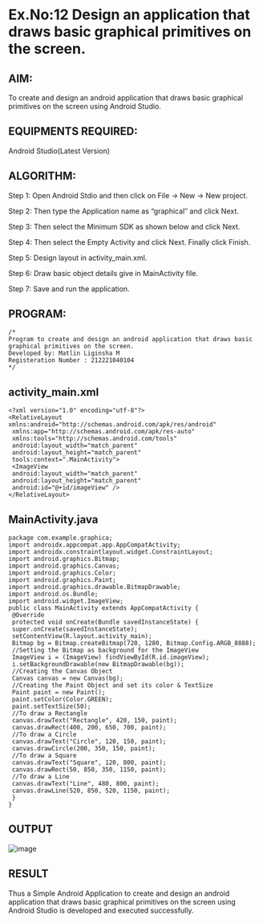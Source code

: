 
# Ex.No:12 Design an application that draws basic graphical primitives on the screen.


## AIM:

To create and design an android application that draws basic graphical primitives on the screen using Android Studio.

## EQUIPMENTS REQUIRED:

Android Studio(Latest Version)

## ALGORITHM:

Step 1: Open Android Stdio and then click on File -> New -> New project.

Step 2: Then type the Application name as “graphical″ and click Next. 

Step 3: Then select the Minimum SDK as shown below and click Next.

Step 4: Then select the Empty Activity and click Next. Finally click Finish.

Step 5: Design layout in activity_main.xml.

Step 6: Draw basic object details give in MainActivity file.

Step 7: Save and run the application.

## PROGRAM:
```
/*
Program to create and design an android application that draws basic graphical primitives on the screen.
Developed by: Matlin Liginsha M
Registeration Number : 212221040104
*/
```
## activity_main.xml
```
<?xml version="1.0" encoding="utf-8"?>
<RelativeLayout xmlns:android="http://schemas.android.com/apk/res/android"
 xmlns:app="http://schemas.android.com/apk/res-auto"
 xmlns:tools="http://schemas.android.com/tools"
 android:layout_width="match_parent"
 android:layout_height="match_parent"
 tools:context=".MainActivity">
 <ImageView
 android:layout_width="match_parent"
 android:layout_height="match_parent"
 android:id="@+id/imageView" />
</RelativeLayout>
```
## MainActivity.java
```
package com.example.graphica;
import androidx.appcompat.app.AppCompatActivity;
import androidx.constraintlayout.widget.ConstraintLayout;
import android.graphics.Bitmap;
import android.graphics.Canvas;
import android.graphics.Color;
import android.graphics.Paint;
import android.graphics.drawable.BitmapDrawable;
import android.os.Bundle;
import android.widget.ImageView;
public class MainActivity extends AppCompatActivity {
 @Override
 protected void onCreate(Bundle savedInstanceState) {
 super.onCreate(savedInstanceState);
 setContentView(R.layout.activity_main);
 Bitmap bg = Bitmap.createBitmap(720, 1280, Bitmap.Config.ARGB_8888);
 //Setting the Bitmap as background for the ImageView
 ImageView i = (ImageView) findViewById(R.id.imageView);
 i.setBackgroundDrawable(new BitmapDrawable(bg));
 //Creating the Canvas Object
 Canvas canvas = new Canvas(bg);
 //Creating the Paint Object and set its color & TextSize
 Paint paint = new Paint();
 paint.setColor(Color.GREEN);
 paint.setTextSize(50);
 //To draw a Rectangle
 canvas.drawText("Rectangle", 420, 150, paint);
 canvas.drawRect(400, 200, 650, 700, paint);
 //To draw a Circle
 canvas.drawText("Circle", 120, 150, paint);
 canvas.drawCircle(200, 350, 150, paint);
 //To draw a Square
 canvas.drawText("Square", 120, 800, paint);
 canvas.drawRect(50, 850, 350, 1150, paint);
 //To draw a Line
 canvas.drawText("Line", 480, 800, paint);
 canvas.drawLine(520, 850, 520, 1150, paint);
 }
}
```
## OUTPUT
![image](https://github.com/MatlinLiginsha/Mobile-Application-Development/assets/143495913/5007a469-68a0-4ba0-a7ec-b9ab70327ca7)
## RESULT
Thus a Simple Android Application to create and design an android application that draws basic graphical primitives on the screen using Android Studio is developed and executed successfully.
